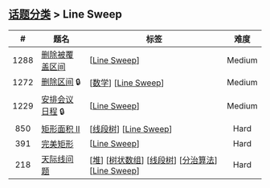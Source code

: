 <!--|This file generated by command(leetcode tag); DO NOT EDIT.            |-->
<!--+----------------------------------------------------------------------+-->
<!--|@author    openset <openset.wang@gmail.com>                           |-->
<!--|@link      https://github.com/openset                                 |-->
<!--|@home      https://github.com/openset/leetcode                        |-->
<!--+----------------------------------------------------------------------+-->

## [话题分类](../README.md) > Line Sweep

| # | 题名 | 标签 | 难度 |
| :-: | - | - | :-: |
| 1288 | [删除被覆盖区间](../../problems/remove-covered-intervals) | [[Line Sweep](../line-sweep/README.md)]  | Medium |
| 1272 | [删除区间](../../problems/remove-interval) 🔒 | [[数学](../math/README.md)] [[Line Sweep](../line-sweep/README.md)]  | Medium |
| 1229 | [安排会议日程](../../problems/meeting-scheduler) 🔒 | [[Line Sweep](../line-sweep/README.md)]  | Medium |
| 850 | [矩形面积 II](../../problems/rectangle-area-ii) | [[线段树](../segment-tree/README.md)] [[Line Sweep](../line-sweep/README.md)]  | Hard |
| 391 | [完美矩形](../../problems/perfect-rectangle) | [[Line Sweep](../line-sweep/README.md)]  | Hard |
| 218 | [天际线问题](../../problems/the-skyline-problem) | [[堆](../heap/README.md)] [[树状数组](../binary-indexed-tree/README.md)] [[线段树](../segment-tree/README.md)] [[分治算法](../divide-and-conquer/README.md)] [[Line Sweep](../line-sweep/README.md)]  | Hard |

